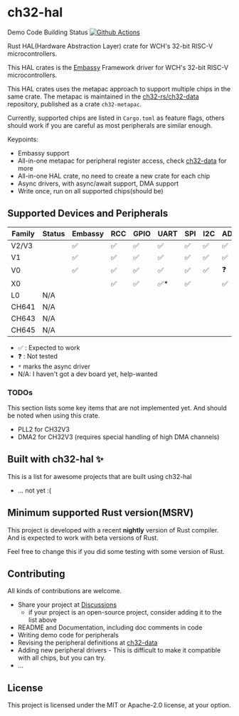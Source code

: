 # ch32-hal

Demo Code Building Status [![Github Actions][badge-actions]][actions-build]

[badge-actions]: https://img.shields.io/github/actions/workflow/status/ch32-rs/ch32-hal/build.yml?style=for-the-badge
[actions-build]: https://github.com/ch32-rs/ch32-hal/actions/workflows/build.yml

Rust HAL(Hardware Abstraction Layer) crate for WCH's 32-bit RISC-V microcontrollers.

This HAL crates is the [Embassy](https://github.com/embassy-rs/embassy) Framework driver for WCH's 32-bit RISC-V microcontrollers.

This HAL crates uses the metapac approach to support multiple chips in the same crate.
The metapac is maintained in the [ch32-rs/ch32-data](https://github.com/ch32-rs/ch32-data) repository, published as a crate `ch32-metapac`.

Currently, supported chips are listed in `Cargo.toml` as feature flags,
others should work if you are careful as most peripherals are similar enough.

Keypoints:

- Embassy support
- All-in-one metapac for peripheral register access, check [ch32-data](https://github.com/ch32-rs/ch32-data) for more
- All-in-one HAL crate, no need to create a new crate for each chip
- Async drivers, with async/await support, DMA support
- Write once, run on all supported chips(should be)

## Supported Devices and Peripherals

| Family | Status | Embassy | RCC | GPIO | UART | SPI | I2C | ADC | Timer(PWM) | EXTI* | RNG | DMA* |
|--------|--------|---------|-----|------|------|-----|-----|-----|------------|-------|-----|------|
| V2/V3  |        | ✅      | ✅  | ✅   | ✅   | ✅  | ✅  | ✅  |            | ✅    | ✅  |      |
| V1     |        | ✅      | ✅  | ✅   | ✅   | ✅  | ✅  | ✅  |            | ✅    |     |      |
| V0     |        | ✅      | ✅  | ✅   | ✅   | ✅  | ✅  | ❓  | ❓         | ✅    |     |      |
| X0     |        |         | ✅  | ✅   | ✅*  | ✅  |     | ✅  | ✅         | ✅    |     | ✅   |
| L0     | N/A    |         |     |      |      |     |     |     |            |       |     |      |
| CH641  | N/A    |         |     |      |      |     |     |     |            |       |     |      |
| CH643  | N/A    |         |     |      |      |     |     |     |            |       |     |      |
| CH645  | N/A    |         |     |      |      |     |     |     |            |       |     |      |

- ✅ : Expected to work
- ❓ : Not tested
- `*` marks the async driver
- N/A: I haven't got a dev board yet, help-wanted

### TODOs

This section lists some key items that are not implemented yet. And should be noted when using this crate.

- PLL2 for CH32V3
- DMA2 for CH32V3 (requires special handling of high DMA channels)

## Built with ch32-hal ✨

This is a list for awesome projects that are built using ch32-hal

- ... not yet :(

## Minimum supported Rust version(MSRV)

This project is developed with a recent **nightly** version of Rust compiler. And is expected to work with beta versions of Rust.

Feel free to change this if you did some testing with some version of Rust.

## Contributing

All kinds of contributions are welcome.

- Share your project at [Discussions](https://github.com/ch32-rs/ch32-hal/discussions)
  - if your project is an open-source project, consider adding it to the list above
- README and Documentation, including doc comments in code
- Writing demo code for peripherals
- Revising the peripheral definitions at [ch32-data](https://github.com/ch32-rs/ch32-data)
- Adding new peripheral drivers - This is difficult to make it compatible with all chips, but you can try.
- ...

## License

This project is licensed under the MIT or Apache-2.0 license, at your option.
